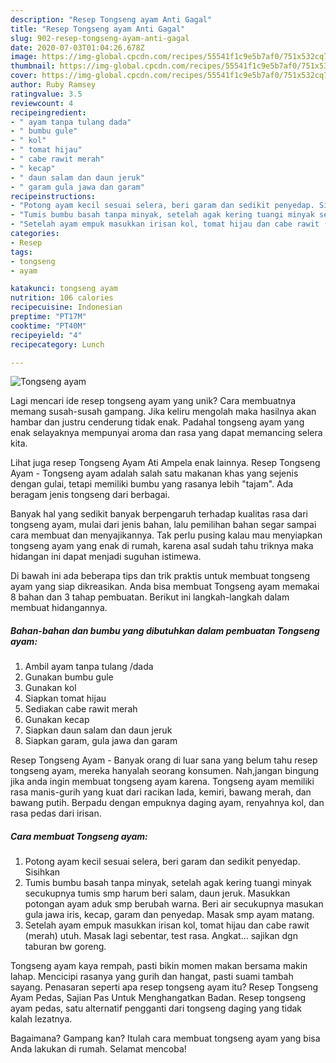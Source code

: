 ```yaml
---
description: "Resep Tongseng ayam Anti Gagal"
title: "Resep Tongseng ayam Anti Gagal"
slug: 902-resep-tongseng-ayam-anti-gagal
date: 2020-07-03T01:04:26.678Z
image: https://img-global.cpcdn.com/recipes/55541f1c9e5b7af0/751x532cq70/tongseng-ayam-foto-resep-utama.jpg
thumbnail: https://img-global.cpcdn.com/recipes/55541f1c9e5b7af0/751x532cq70/tongseng-ayam-foto-resep-utama.jpg
cover: https://img-global.cpcdn.com/recipes/55541f1c9e5b7af0/751x532cq70/tongseng-ayam-foto-resep-utama.jpg
author: Ruby Ramsey
ratingvalue: 3.5
reviewcount: 4
recipeingredient:
- " ayam tanpa tulang dada"
- " bumbu gule"
- " kol"
- " tomat hijau"
- " cabe rawit merah"
- " kecap"
- " daun salam dan daun jeruk"
- " garam gula jawa dan garam"
recipeinstructions:
- "Potong ayam kecil sesuai selera, beri garam dan sedikit penyedap. Sisihkan"
- "Tumis bumbu basah tanpa minyak, setelah agak kering tuangi minyak secukupnya tumis smp harum beri salam, daun jeruk. Masukkan potongan ayam aduk smp berubah warna. Beri air secukupnya masukan gula jawa iris, kecap, garam dan penyedap. Masak smp ayam matang."
- "Setelah ayam empuk masukkan irisan kol, tomat hijau dan cabe rawit (merah) utuh. Masak lagi sebentar, test rasa. Angkat... sajikan dgn taburan bw goreng."
categories:
- Resep
tags:
- tongseng
- ayam

katakunci: tongseng ayam 
nutrition: 106 calories
recipecuisine: Indonesian
preptime: "PT17M"
cooktime: "PT40M"
recipeyield: "4"
recipecategory: Lunch

---
```



![Tongseng ayam](https://img-global.cpcdn.com/recipes/55541f1c9e5b7af0/751x532cq70/tongseng-ayam-foto-resep-utama.jpg)

Lagi mencari ide resep tongseng ayam yang unik? Cara membuatnya memang susah-susah gampang. Jika keliru mengolah maka hasilnya akan hambar dan justru cenderung tidak enak. Padahal tongseng ayam yang enak selayaknya mempunyai aroma dan rasa yang dapat memancing selera kita.

Lihat juga resep Tongseng Ayam Ati Ampela enak lainnya. Resep Tongseng Ayam - Tongseng ayam adalah salah satu makanan khas yang sejenis dengan gulai, tetapi memiliki bumbu yang rasanya lebih &#34;tajam&#34;. Ada beragam jenis tongseng dari berbagai.

Banyak hal yang sedikit banyak berpengaruh terhadap kualitas rasa dari tongseng ayam, mulai dari jenis bahan, lalu pemilihan bahan segar sampai cara membuat dan menyajikannya. Tak perlu pusing kalau mau menyiapkan tongseng ayam yang enak di rumah, karena asal sudah tahu triknya maka hidangan ini dapat menjadi suguhan istimewa.


Di bawah ini ada beberapa tips dan trik praktis untuk membuat tongseng ayam yang siap dikreasikan. Anda bisa membuat Tongseng ayam memakai 8 bahan dan 3 tahap pembuatan. Berikut ini langkah-langkah dalam membuat hidangannya.

<!--inarticleads1-->

##### Bahan-bahan dan bumbu yang dibutuhkan dalam pembuatan Tongseng ayam:

1. Ambil  ayam tanpa tulang /dada
1. Gunakan  bumbu gule
1. Gunakan  kol
1. Siapkan  tomat hijau
1. Sediakan  cabe rawit merah
1. Gunakan  kecap
1. Siapkan  daun salam dan daun jeruk
1. Siapkan  garam, gula jawa dan garam


Resep Tongseng Ayam - Banyak orang di luar sana yang belum tahu resep tongseng ayam, mereka hanyalah seorang konsumen. Nah,jangan bingung jika anda ingin membuat tongseng ayam karena. Tongseng ayam memiliki rasa manis-gurih yang kuat dari racikan lada, kemiri, bawang merah, dan bawang putih. Berpadu dengan empuknya daging ayam, renyahnya kol, dan rasa pedas dari irisan. 

<!--inarticleads2-->

##### Cara membuat Tongseng ayam:

1. Potong ayam kecil sesuai selera, beri garam dan sedikit penyedap. Sisihkan
1. Tumis bumbu basah tanpa minyak, setelah agak kering tuangi minyak secukupnya tumis smp harum beri salam, daun jeruk. Masukkan potongan ayam aduk smp berubah warna. Beri air secukupnya masukan gula jawa iris, kecap, garam dan penyedap. Masak smp ayam matang.
1. Setelah ayam empuk masukkan irisan kol, tomat hijau dan cabe rawit (merah) utuh. Masak lagi sebentar, test rasa. Angkat... sajikan dgn taburan bw goreng.


Tongseng ayam kaya rempah, pasti bikin momen makan bersama makin lahap. Mencicipi rasanya yang gurih dan hangat, pasti suami tambah sayang. Penasaran seperti apa resep tongseng ayam itu? Resep Tongseng Ayam Pedas, Sajian Pas Untuk Menghangatkan Badan. Resep tongseng ayam pedas, satu alternatif pengganti dari tongseng daging yang tidak kalah lezatnya. 

Bagaimana? Gampang kan? Itulah cara membuat tongseng ayam yang bisa Anda lakukan di rumah. Selamat mencoba!
